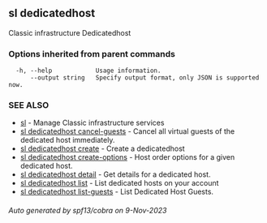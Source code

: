 ## sl dedicatedhost

Classic infrastructure Dedicatedhost

### Options inherited from parent commands

```
  -h, --help            Usage information.
      --output string   Specify output format, only JSON is supported now.
```

### SEE ALSO

* [sl](sl.md)	 - Manage Classic infrastructure services
* [sl dedicatedhost cancel-guests](sl_dedicatedhost_cancel-guests.md)	 - Cancel all virtual guests of the dedicated host immediately.
* [sl dedicatedhost create](sl_dedicatedhost_create.md)	 - Create a dedicatedhost
* [sl dedicatedhost create-options](sl_dedicatedhost_create-options.md)	 - Host order options for a given dedicated host.
* [sl dedicatedhost detail](sl_dedicatedhost_detail.md)	 - Get details for a dedicated host.
* [sl dedicatedhost list](sl_dedicatedhost_list.md)	 - List dedicated hosts on your account
* [sl dedicatedhost list-guests](sl_dedicatedhost_list-guests.md)	 - List Dedicated Host Guests.

###### Auto generated by spf13/cobra on 9-Nov-2023
